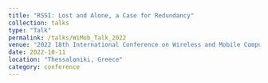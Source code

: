 ```yaml
---
title: "RSSI: Lost and Alone, a Case for Redundancy"
collection: talks
type: "Talk"
permalink: /talks/WiMob_Talk_2022
venue: "2022 18th International Conference on Wireless and Mobile Computing, Networking and Communications (WiMob)"
date: 2022-10-11
location: "Thessaloniki, Greece"
category: conference
---
```



